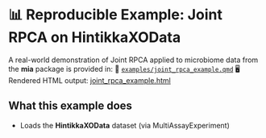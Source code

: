 # 📊 Reproducible Example: Joint RPCA on HintikkaXOData

A real-world demonstration of Joint RPCA applied to microbiome data from the **mia** package is provided in:
📄 [`examples/joint_rpca_example.qmd`](https://github.com/aituar17/Joint_RPCA_in_R/blob/main/examples/joint_rpca_example.qmd)
🖥️ Rendered HTML output: [joint_rpca_example.html](https://github.com/aituar17/Joint_RPCA_in_R/blob/main/examples/joint_rpca_example.html)

## What this example does
- Loads the **HintikkaXOData** dataset (via MultiAssayExperiment)

